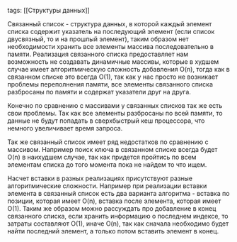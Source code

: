 tags: [[Структуры данных]] 

Связанный список - структура данных, в которой каждый элемент списка содержит указатель на последующий элемент (если список двусвязный, то и на прошлый элемент), таким образом нет необходимости хранить все элементы массива последовательно в памяти. Реализация связанного списка предоставляет нам возможность не создавать динамичные массивы, которые в худшем случае имеет алгоритмическую сложность добавления O(n), тогда как в связанном списке это всегда O(1), так как у нас просто не возникает проблемы переполнения памяти, все элементы связанного списка разбросаны по памяти и содержат указатели друг на друга.

Конечно по сравнению с массивами у связанных списков так же есть свои проблемы. Так как все элементы разбросаны по всей памяти, то данные не будут попадать в сверхбыстрый кеш процессора, что немного увеличивает время запроса.

Так же связанный список имеет ряд недостатков по сравнению с массивом. Например поиск ключа в связанном списке всегда будет O(n) в наихудшем случае, так как придется пройтись по всем элементам списка до того момента пока не найдем то что ищем.

Насчет вставки в разных реализациях присутствуют разные алгоритмические сложности. Например при реализации вставки элемента в связанный список есть два варианта алгоритма - вставка по позиции, которая имеет O(n), вставка после элемента, которая имеет O(1). Таким же образом можно рассуждать про добавление в конец связанного списка, если  хранить информацию о последнем индексе, то затраты составляют O(1), иначе O(n), так как сначала необходимо будет найти последний элемент, а только потом вставить элемент в конец. 